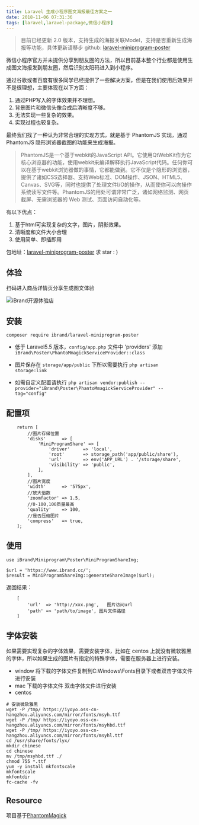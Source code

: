 ```yaml
---
title: Laravel 生成小程序图文海报最佳方案之一
date: 2018-11-06 07:31:36
tags: [laravel,laravel-package,微信小程序]
---
```


> 目前已经更新 2.0 版本，支持生成的海报关联Model，支持是否重新生成海报等功能，具体更新请移步 github: [laravel-miniprogram-poster](https://github.com/ibrandcc/laravel-miniprogram-poster)

微信小程序官方并未提供分享到朋友圈的方法，所以目前基本整个行业都是使用生成图文海报发到朋友圈，然后识别太阳码进入到小程序。

通过谷歌或者百度有很多同学已经提供了一些解决方案，但是在我们使用后效果并不是很理想，主要体现在以下方面：

1. 通过PHP写入的字体效果并不理想。
2. 背景图片和微信头像合成后清晰度不够。
3. 无法实现一些复杂的效果。
4. 实现过程也较复杂。

最终我们找了一种认为非常合理的实现方式，就是基于 PhantomJS 实现，通过 PhantomJS 隐形浏览器截图的功能来生成海报。

> PhantomJS是一个基于webkit的JavaScript API。它使用QtWebKit作为它核心浏览器的功能，使用webkit来编译解释执行JavaScript代码。任何你可以在基于webkit浏览器做的事情，它都能做到。它不仅是个隐形的浏览器，提供了诸如CSS选择器、支持Web标准、DOM操作、JSON、HTML5、Canvas、SVG等，同时也提供了处理文件I/O的操作，从而使你可以向操作系统读写文件等。PhantomJS的用处可谓非常广泛，诸如网络监测、网页截屏、无需浏览器的 Web 测试、页面访问自动化等。

有以下优点：

1. 基于html可实现复杂的文字，图片，阴影效果。 
2. 清晰度和文件大小合理
3. 使用简单、即插即用

包地址：[laravel-miniprogram-poster](https://github.com/ibrandcc/laravel-miniprogram-poster) 求 star : )

## 体验

扫码进入商品详情页分享生成图文体验

![iBrand开源体验店](https://iyoyo.oss-cn-hangzhou.aliyuncs.com/post/miniprogramcode/1.jpg)

## 安装
```
composer require ibrand/laravel-miniprogram-poster 
```
- 低于 Laravel5.5 版本，`config/app.php` 文件中 'providers' 添加`iBrand\Poster\PhantoMmagickServiceProvider::class`

- 图片保存在  `storage/app/public` 下所以需要执行  `php artisan storage:link`

- 如需自定义配置请执行 `php artisan vendor:publish --provider="iBrand\Poster\PhantoMmagickServiceProvider" --tag="config"`

## 配置项

``` 
    return [
    	//图片存储位置
    	'disks'      => [
    		'MiniProgramShare' => [
    			'driver'     => 'local',
    			'root'       => storage_path('app/public/share'),
    			'url'        => env('APP_URL') . '/storage/share',
    			'visibility' => 'public',
    		],
    	],
    	//图片宽度
    	'width'      => '575px',
    	//放大倍数
    	'zoomfactor' => 1.5,
    	//0-100,100质量最高
    	'quality'    => 100,
    	//是否压缩图片
    	'compress'   => true,
    ];
```

## 使用
```
use iBrand\Miniprogram\Poster\MiniProgramShareImg;
    
$url = 'https://www.ibrand.cc/';
$result = MiniProgramShareImg::generateShareImage($url);

```
返回结果：
```
    [
        'url'  => 'http://xxx.png',   图片访问url
        'path' => 'path/to/image', 图片文件路径
    ]
```
## 字体安装

如果需要实现复杂的字体效果，需要安装字体，比如在 centos 上就没有微软雅黑的字体，所以如果生成的图片有指定的特殊字体，需要在服务器上进行安装。

* window 将下载的字体文件复制到C:Windows\Fonts目录下或者双击字体文件进行安装
* mac 下载的字体文件 双击字体文件进行安装
* centos
```
# 安装微软雅黑
wget -P /tmp/ https://iyoyo.oss-cn-hangzhou.aliyuncs.com/mirror/fonts/msyh.ttf
wget -P /tmp/ https://iyoyo.oss-cn-hangzhou.aliyuncs.com/mirror/fonts/msyhbd.ttf
wget -P /tmp/ https://iyoyo.oss-cn-hangzhou.aliyuncs.com/mirror/fonts/msyhl.ttf
cd /usr/share/fonts/lyx/
mkdir chinese
cd chinese
mv /tmp/msyhbd.ttf ./
chmod 755 *.ttf
yum -y install mkfontscale
mkfontscale
mkfontdir
fc-cache -fv
```

## Resource

项目基于[PhantomMagick](https://github.com/anam-hossain/phantommagick)

